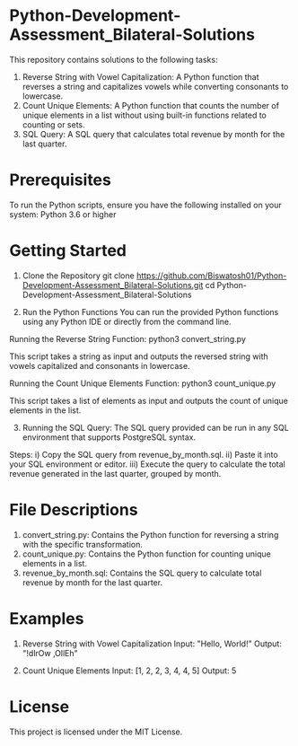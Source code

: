 # Python-Development-Assessment_Bilateral-Solutions

This repository contains solutions to the following tasks:
1. Reverse String with Vowel Capitalization: A Python function that reverses a string and capitalizes vowels while converting consonants to lowercase.
2. Count Unique Elements: A Python function that counts the number of unique elements in a list without using built-in functions related to counting or sets.
3. SQL Query: A SQL query that calculates total revenue by month for the last quarter.

# Prerequisites

To run the Python scripts, ensure you have the following installed on your system:
Python 3.6 or higher

# Getting Started

1. Clone the Repository
git clone https://github.com/Biswatosh01/Python-Development-Assessment_Bilateral-Solutions.git
cd Python-Development-Assessment_Bilateral-Solutions


2. Run the Python Functions
You can run the provided Python functions using any Python IDE or directly from the command line.

Running the Reverse String Function:
python3 convert_string.py

This script takes a string as input and outputs the reversed string with vowels capitalized and consonants in lowercase.

Running the Count Unique Elements Function:
python3 count_unique.py

This script takes a list of elements as input and outputs the count of unique elements in the list.


3. Running the SQL Query:
The SQL query provided can be run in any SQL environment that supports PostgreSQL syntax.

Steps:
i) Copy the SQL query from revenue_by_month.sql.
ii) Paste it into your SQL environment or editor.
iii) Execute the query to calculate the total revenue generated in the last quarter, grouped by month.


# File Descriptions

1. convert_string.py: Contains the Python function for reversing a string with the specific transformation.
2. count_unique.py: Contains the Python function for counting unique elements in a list.
3. revenue_by_month.sql: Contains the SQL query to calculate total revenue by month for the last quarter.


# Examples

1. Reverse String with Vowel Capitalization
Input: "Hello, World!"
Output: "!dlrOw ,OllEh"

2. Count Unique Elements
Input: [1, 2, 2, 3, 4, 4, 5]
Output: 5


# License
This project is licensed under the MIT License.

